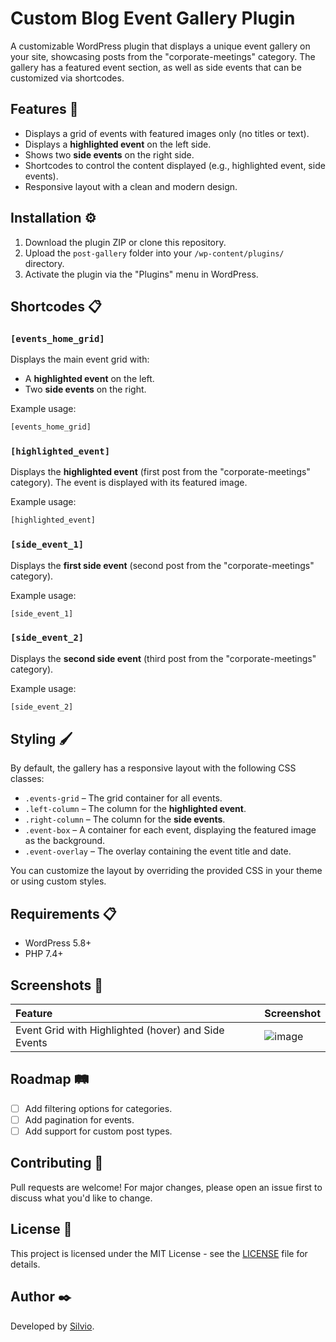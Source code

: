 
# Custom Blog Event Gallery Plugin

A customizable WordPress plugin that displays a unique event gallery on your site, showcasing posts from the "corporate-meetings" category. The gallery has a featured event section, as well as side events that can be customized via shortcodes.

## Features 🚀
- Displays a grid of events with featured images only (no titles or text).
- Displays a **highlighted event** on the left side.
- Shows two **side events** on the right side.
- Shortcodes to control the content displayed (e.g., highlighted event, side events).
- Responsive layout with a clean and modern design.

## Installation ⚙️

1. Download the plugin ZIP or clone this repository.
2. Upload the `post-gallery` folder into your `/wp-content/plugins/` directory.
3. Activate the plugin via the "Plugins" menu in WordPress.

## Shortcodes 📋

### `[events_home_grid]`
Displays the main event grid with:
- A **highlighted event** on the left.
- Two **side events** on the right.

Example usage:
```php
[events_home_grid]
```

### `[highlighted_event]`
Displays the **highlighted event** (first post from the "corporate-meetings" category). The event is displayed with its featured image.

Example usage:
```php
[highlighted_event]
```

### `[side_event_1]`
Displays the **first side event** (second post from the "corporate-meetings" category).

Example usage:
```php
[side_event_1]
```

### `[side_event_2]`
Displays the **second side event** (third post from the "corporate-meetings" category).

Example usage:
```php
[side_event_2]
```

## Styling 🖌️

By default, the gallery has a responsive layout with the following CSS classes:

- `.events-grid` – The grid container for all events.
- `.left-column` – The column for the **highlighted event**.
- `.right-column` – The column for the **side events**.
- `.event-box` – A container for each event, displaying the featured image as the background.
- `.event-overlay` – The overlay containing the event title and date.

You can customize the layout by overriding the provided CSS in your theme or using custom styles.

## Requirements 📋
- WordPress 5.8+
- PHP 7.4+

## Screenshots 📸
| Feature | Screenshot |
|:---|:---|
| Event Grid with Highlighted (hover) and Side Events | ![image](https://github.com/user-attachments/assets/aee9a67b-a14a-4de4-92c6-58b039a249a6) |

## Roadmap 🛤️
- [ ] Add filtering options for categories.
- [ ] Add pagination for events.
- [ ] Add support for custom post types.

## Contributing 🤝
Pull requests are welcome! For major changes, please open an issue first to discuss what you'd like to change.

## License 📜
This project is licensed under the MIT License - see the [LICENSE](LICENSE) file for details.

## Author ✒️
Developed by [Silvio](hhttps://silvio-brandao.github.io/somativa1-devops/).
